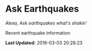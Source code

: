 # Ask Earthquakes
*Alexa, Ask earthquakes what's shakin'*

Recent earthquake information

**Last Updated:** 2016-03-03 20:28:23